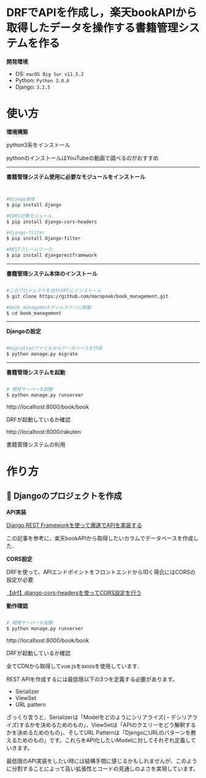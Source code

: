 # DRFでAPIを作成し，楽天bookAPIから取得したデータを操作する書籍管理システムを作る
  __開発環境__

* OS: `macOS Big Sur v11.5.2`
* Python: `Python 3.0.6`
* Django: `3.2.5`

# 使い方


__環境構築__

python3系をインストール

pythonのインストールはYouTubeの動画で調べるのがおすすめ

***
__書籍管理システム使用に必要なモジュールをインストール__

```bash


#Django本体
$ pip install django

#CORS対策モジュール
$ pip install django-cors-headers

#django-filter
$ pip install django-filter

#RESTフレームワーク。
$ pip install djangorestframework

```
***

__書籍管理システム本体のインストール__

```bash

#このプロジェクトを自分のPCにインストール
$ git clone https://github.com/maropook/book_management.git

#book_managementディレクトリに移動
$ cd book_management

```

***
__Djangoの設定__



```bash

#migrationファイルからデータベースを作成
$ python manage.py migrate


```

***

__書籍管理システムを起動__
```bash

# 開発サーバーを起動
$ python manage.py runserver

```

http://localhost:8000/book/book

DRFが起動しているか確認


http://localhost:8000/rakuten

書籍管理システムの利用



# 作り方
## :horse: Djangoのプロジェクトを作成

  __API実装__

[Django REST Frameworkを使って爆速でAPIを実装する](https://qiita.com/kimihiro_n/items/86e0a9e619720e57ecd8)

この記事を参考に，楽天bookAPIから取得したいカラムでデータベースを作成した．

__CORS設定__

DRFを使って、APIエンドポイントをフロントエンドから叩く場合にはCORSの設定が必要

[【drf】django-cors-headersを使ってCORS設定を行う](https://self-methods.com/drf-cors-headers/)


__動作確認__

```bash

# 開発サーバーを起動
$ python manage.py runserver

```


http://localhost:8000/book/book

DRFが起動しているか確認

全てCDNから取得してvue.jsをaxiosを使用しています．


REST APIを作成するには最低限以下の3つを定義する必要があります。

 - Serializer
 - ViewSet
 - URL pattern

ざっくり言うと、Serializerは「Modelをどのようにシリアライズ(・デシリアライズ)するかを決めるためのもの」、ViewSetは「APIのクエリーをどう解釈するかを決めるためのもの」、そしてURL Patternは「DjangoにURLのパターンを教えるためのもの」です。これらをAPI化したいModelに対してそれぞれ定義していきます。

最低限のAPI実装をしたい時には結構手間に感じるかもしれませんが、このように分割することによって高い拡張性とコードの見通しのよさを実現しています。
